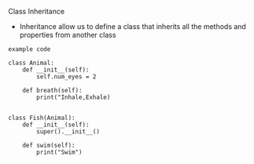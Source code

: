 Class Inheritance

- Inheritance allow us to define a class that inherits all the methods and properties from another class

```
example code

class Animal:
    def __init__(self):
        self.num_eyes = 2

    def breath(self):
        print("Inhale,Exhale)


class Fish(Animal):
    def __init__(self):
        super().__init__()

    def swim(self):
        print("Swim")

```
